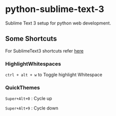python-sublime-text-3
=====================

Sublime Text 3 setup for python web development.

Some Shortcuts
-------------

For SublimeText3 shortcuts refer [here](http://docs.sublimetext.info/en/latest/reference/keyboard_shortcuts_win.html)

### HighlightWhitespaces

``` ctrl + alt + w ```  to Toggle highlight Whitespace

### QuickThemes

``` Super+Alt+0 ``` : Cycle up

``` Super+Alt+9 ``` : Cycle down

